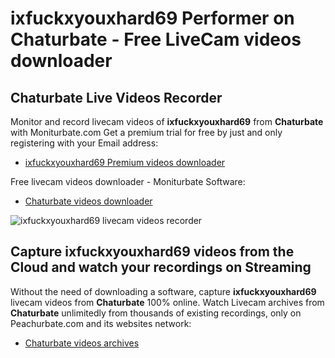 # ixfuckxyouxhard69 Performer on Chaturbate - Free LiveCam videos downloader

## Chaturbate Live Videos Recorder

Monitor and record livecam videos of **ixfuckxyouxhard69** from **Chaturbate** with Moniturbate.com
Get a premium trial for free by just and only registering with your Email address:
* [ixfuckxyouxhard69 Premium videos downloader](https://moniturbate.com/request-demo-licence-key.html)

Free livecam videos downloader - Moniturbate Software:
* [Chaturbate videos downloader](https://moniturbate.com/moniturbate-download-software.html)

![ixfuckxyouxhard69 livecam videos recorder](https://peachurnet.com/templates/moniturbate-software.png)


## Capture ixfuckxyouxhard69 videos from the Cloud and watch your recordings on Streaming

Without the need of downloading a software, capture **ixfuckxyouxhard69** livecam videos from **Chaturbate** 100% online.
Watch Livecam archives from **Chaturbate** unlimitedly from thousands of existing recordings, only on Peachurbate.com and its websites network:
* [Chaturbate videos archives](https://peachurnet.com/)